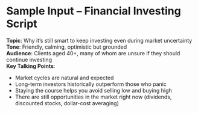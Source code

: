 # Sample Input – Financial Investing Script

**Topic**: Why it’s still smart to keep investing even during market uncertainty  
**Tone**: Friendly, calming, optimistic but grounded  
**Audience**: Clients aged 40+, many of whom are unsure if they should continue investing  
**Key Talking Points**:
- Market cycles are natural and expected
- Long-term investors historically outperform those who panic
- Staying the course helps you avoid selling low and buying high
- There are still opportunities in the market right now (dividends, discounted stocks, dollar-cost averaging)

